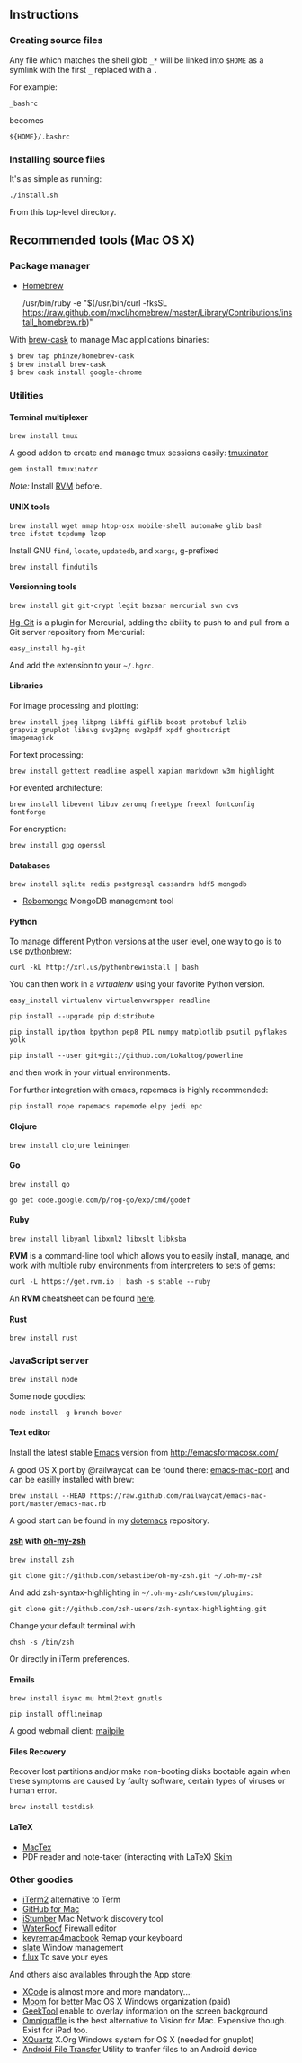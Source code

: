 ## Instructions
### Creating source files

Any file which matches the shell glob `_*` will be linked into `$HOME`
as a symlink with the first `_` replaced with a `.`

For example:

    _bashrc

becomes

    ${HOME}/.bashrc

### Installing source files

It's as simple as running:

    ./install.sh

From this top-level directory.

## Recommended tools (Mac OS X)

### Package manager

* [Homebrew](http://mxcl.github.com/homebrew/)

    /usr/bin/ruby -e "$(/usr/bin/curl -fksSL https://raw.github.com/mxcl/homebrew/master/Library/Contributions/install_homebrew.rb)"

With [brew-cask](https://github.com/phinze/homebrew-cask) to manage Mac
applications binaries:

```sh
$ brew tap phinze/homebrew-cask
$ brew install brew-cask
$ brew cask install google-chrome
```

### Utilities

#### Terminal multiplexer

    brew install tmux

A good addon to create and manage tmux sessions easily: [tmuxinator](https://github.com/aziz/tmuxinator)

    gem install tmuxinator

_Note:_ Install [RVM](#ruby) before.

#### UNIX tools

    brew install wget nmap htop-osx mobile-shell automake glib bash
    tree ifstat tcpdump lzop

Install GNU `find`, `locate`, `updatedb`, and `xargs`, g-prefixed

    brew install findutils

#### Versionning tools

    brew install git git-crypt legit bazaar mercurial svn cvs

[Hg-Git](http://hg-git.github.io/) is a plugin for Mercurial, adding
the ability to push to and pull from a Git server repository from
Mercurial:

    easy_install hg-git

And add the extension to your `~/.hgrc`.

#### Libraries

For image processing and plotting:

    brew install jpeg libpng libffi giflib boost protobuf lzlib
    grapviz gnuplot libsvg svg2png svg2pdf xpdf ghostscript
    imagemagick

For text processing:

    brew install gettext readline aspell xapian markdown w3m highlight

For evented architecture:

    brew install libevent libuv zeromq freetype freexl fontconfig
    fontforge

For encryption:

    brew install gpg openssl

#### Databases

    brew install sqlite redis postgresql cassandra hdf5 mongodb

* [Robomongo](http://robomongo.org/) MongoDB management tool

#### Python

To manage different Python versions at the user level, one way to go is to use
[pythonbrew](https://github.com/utahta/pythonbrew):

    curl -kL http://xrl.us/pythonbrewinstall | bash

You can then work in a *virtualenv* using your favorite Python version.

    easy_install virtualenv virtualenvwrapper readline

    pip install --upgrade pip distribute

    pip install ipython bpython pep8 PIL numpy matplotlib psutil pyflakes yolk

    pip install --user git+git://github.com/Lokaltog/powerline

and then work in your virtual environments.

For further integration with emacs, ropemacs is highly recommended:

    pip install rope ropemacs ropemode elpy jedi epc

#### Clojure

    brew install clojure leiningen

#### Go

    brew install go

    go get code.google.com/p/rog-go/exp/cmd/godef

#### Ruby

    brew install libyaml libxml2 libxslt libksba

**RVM** is a command-line tool which allows you to easily install,
  manage, and work with multiple ruby environments from interpreters
  to sets of gems:

    curl -L https://get.rvm.io | bash -s stable --ruby

An **RVM** cheatsheet can be found [here](http://cheat.errtheblog.com/s/rvm).

#### Rust

    brew install rust

### JavaScript server

    brew install node

Some node goodies:

    node install -g brunch bower

#### Text editor

Install the latest stable [Emacs](http://www.gnu.org/software/emacs/)
version from http://emacsformacosx.com/

A good OS X port by @railwaycat can be found there:
[emacs-mac-port](https://github.com/railwaycat/emacs-mac-port) and can
be easilly installed with brew:

    brew install --HEAD https://raw.github.com/railwaycat/emacs-mac-port/master/emacs-mac.rb

A good start can be found in my [dotemacs](https://github.com/sebastibe/dotemacs) repository.

#### [zsh](http://www.zsh.org/) with [oh-my-zsh](https://github.com/robbyrussell/oh-my-zsh)

    brew install zsh

    git clone git://github.com/sebastibe/oh-my-zsh.git ~/.oh-my-zsh

And add zsh-syntax-highlighting in `~/.oh-my-zsh/custom/plugins`:

    git clone git://github.com/zsh-users/zsh-syntax-highlighting.git

Change your default terminal with

    chsh -s /bin/zsh

Or directly in iTerm preferences.

#### Emails

    brew install isync mu html2text gnutls

    pip install offlineimap

A good webmail client: [mailpile](http://mailpile.is/)

#### Files Recovery

Recover lost partitions and/or make non-booting disks bootable again
when these symptoms are caused by faulty software, certain types of
viruses or human error.

    brew install testdisk

#### LaTeX

* [MacTex](http://www.tug.org/mactex/)
* PDF reader and note-taker (interacting with LaTeX)
  [Skim](http://skim-app.sourceforge.net/)

### Other goodies

* [iTerm2](www.iterm2.com) alternative to Term
* [GitHub for Mac](http://mac.github.com/)
* [iStumber](http://www.istumbler.net/) Mac Network discovery tool
* [WaterRoof](http://www.hanynet.com/waterroof/) Firewall editor
* [keyremap4macbook](https://pqrs.org/macosx/keyremap4macbook/) Remap
  your keyboard
* [slate](https://github.com/jigish/slate) Window management
* [f.lux](http://justgetflux.com/) To save your eyes

And others also availables through the App store:

* [XCode](https://developer.apple.com/xcode/) is almost more and more
  mandatory...
* [Moom](http://manytricks.com/moom/) for better Mac OS X Windows
  organization (paid)
* [GeekTool](http://projects.tynsoe.org/en/geektool/) enable to
  overlay information on the screen background
* [Omnigraffle](http://www.omnigroup.com/products/omnigraffle/) is the
  best alternative to Vision for Mac. Expensive though. Exist for iPad
  too.
* [XQuartz](http://xquartz.macosforge.org/) X.Org Windows system for
  OS X (needed for gnuplot)
* [Android File Transfer](http://www.android.com/filetransfer/)
  Utility to tranfer files to an Android device
